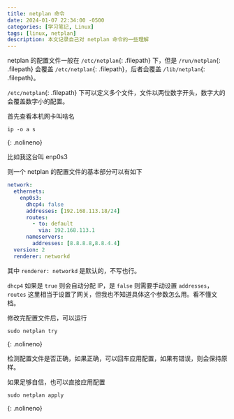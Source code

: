 ```yaml
---
title: netplan 命令
date: 2024-01-07 22:34:00 -0500
categories: [学习笔记, Linux]
tags: [linux, netplan]
description: 本文记录自己对 netplan 命令的一些理解
---
```


netplan 的配置文件一般在 `/etc/netplan`{: .filepath} 下，但是 `/run/netplan`{: .filepath} 会覆盖 `/etc/netplan`{: .filepath}，后者会覆盖 `/lib/netplan`{: .filepath}。

`/etc/netplan`{: .filepath} 下可以定义多个文件，文件以两位数字开头，数字大的会覆盖数字小的配置。

首先查看本机网卡叫啥名

```shell
ip -o a s
```
{: .nolineno}

比如我这台叫 enp0s3

则一个 netplan 的配置文件的基本部分可以有如下

```yaml
network:
  ethernets:
    enp0s3:
      dhcp4: false
      addresses: [192.168.113.18/24]
      routes:
        - to: default
          via: 192.168.113.1
      nameservers:
        addresses: [8.8.8.8,8.8.4.4]
  version: 2
  renderer: networkd
```

其中 `renderer: networkd` 是默认的，不写也行。

`dhcp4` 如果是 `true` 则会自动分配 IP，是 `false` 则需要手动设置 `addresses`，`routes` 这里相当于设置了网关，但我也不知道具体这个参数怎么用。看不懂文档。

修改完配置文件后，可以运行

```shell
sudo netplan try
```
{: .nolineno}

检测配置文件是否正确，如果正确，可以回车应用配置，如果有错误，则会保持原样。

如果足够自信，也可以直接应用配置

```shell
sudo netplan apply
```
{: .nolineno}
